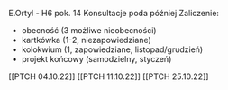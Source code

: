 
E.Ortyl - H6 pok. 14
Konsultacje poda później
Zaliczenie:
* obecność (3 możliwe nieobecności)
* kartkówka (1-2, niezapowiedziane)
* kolokwium (1, zapowiedziane, listopad/grudzień)
* projekt końcowy (samodzielny, styczeń)

[[PTCH 04.10.22]]
[[PTCH 11.10.22]]
[[PTCH 25.10.22]]
